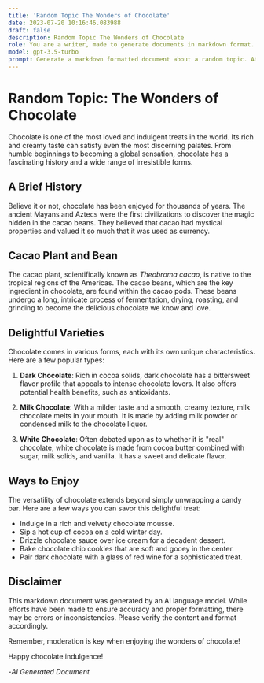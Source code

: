 ```yaml
---
title: 'Random Topic The Wonders of Chocolate'
date: 2023-07-20 10:16:46.083988
draft: false
description: Random Topic The Wonders of Chocolate
role: You are a writer, made to generate documents in markdown format. It is very important that all of the documents you generate are in valid markdown format.
model: gpt-3.5-turbo
prompt: Generate a markdown formatted document about a random topic. At the bottom, include a disclaimer explaining that the document was generated by you. The first line of the document should be the title. Make sure that the entire document is in proper markdown format, using a mix of various tags to make the document visually appealing.
---
```


# Random Topic: The Wonders of Chocolate

Chocolate is one of the most loved and indulgent treats in the world. Its rich and creamy taste can satisfy even the most discerning palates. From humble beginnings to becoming a global sensation, chocolate has a fascinating history and a wide range of irresistible forms.

## A Brief History

Believe it or not, chocolate has been enjoyed for thousands of years. The ancient Mayans and Aztecs were the first civilizations to discover the magic hidden in the cacao beans. They believed that cacao had mystical properties and valued it so much that it was used as currency.

## Cacao Plant and Bean

The cacao plant, scientifically known as *Theobroma cacao*, is native to the tropical regions of the Americas. The cacao beans, which are the key ingredient in chocolate, are found within the cacao pods. These beans undergo a long, intricate process of fermentation, drying, roasting, and grinding to become the delicious chocolate we know and love.

## Delightful Varieties

Chocolate comes in various forms, each with its own unique characteristics. Here are a few popular types:

1. **Dark Chocolate**: Rich in cocoa solids, dark chocolate has a bittersweet flavor profile that appeals to intense chocolate lovers. It also offers potential health benefits, such as antioxidants.

2. **Milk Chocolate**: With a milder taste and a smooth, creamy texture, milk chocolate melts in your mouth. It is made by adding milk powder or condensed milk to the chocolate liquor.

3. **White Chocolate**: Often debated upon as to whether it is "real" chocolate, white chocolate is made from cocoa butter combined with sugar, milk solids, and vanilla. It has a sweet and delicate flavor.

## Ways to Enjoy

The versatility of chocolate extends beyond simply unwrapping a candy bar. Here are a few ways you can savor this delightful treat:

- Indulge in a rich and velvety chocolate mousse.
- Sip a hot cup of cocoa on a cold winter day.
- Drizzle chocolate sauce over ice cream for a decadent dessert.
- Bake chocolate chip cookies that are soft and gooey in the center.
- Pair dark chocolate with a glass of red wine for a sophisticated treat.

## Disclaimer

This markdown document was generated by an AI language model. While efforts have been made to ensure accuracy and proper formatting, there may be errors or inconsistencies. Please verify the content and format accordingly.

Remember, moderation is key when enjoying the wonders of chocolate!

Happy chocolate indulgence!

-*AI Generated Document*